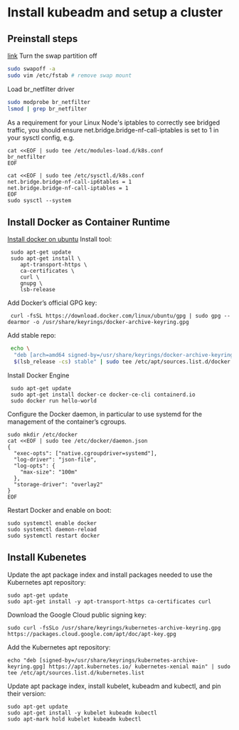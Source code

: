 # Install kubeadm and setup a cluster
## Preinstall steps
[link](https://kubernetes.io/docs/setup/production-environment/tools/kubeadm/install-kubeadm/)
Turn the swap partition off
```bash
sudo swapoff -a
sudo vim /etc/fstab # remove swap mount
```

Load br_netfilter driver
```bash
sudo modprobe br_netfilter
lsmod | grep br_netfilter
```
As a requirement for your Linux Node's iptables to correctly see bridged traffic, you should ensure net.bridge.bridge-nf-call-iptables is set to 1 in your sysctl config, e.g.
```
cat <<EOF | sudo tee /etc/modules-load.d/k8s.conf
br_netfilter
EOF

cat <<EOF | sudo tee /etc/sysctl.d/k8s.conf
net.bridge.bridge-nf-call-ip6tables = 1
net.bridge.bridge-nf-call-iptables = 1
EOF
sudo sysctl --system
```

## Install Docker as Container Runtime
[Install docker on ubuntu](https://docs.docker.com/engine/install/ubuntu/)
Install tool:
```
 sudo apt-get update
 sudo apt-get install \
    apt-transport-https \
    ca-certificates \
    curl \
    gnupg \
    lsb-release
```
Add Docker’s official GPG key:
```
 curl -fsSL https://download.docker.com/linux/ubuntu/gpg | sudo gpg --dearmor -o /usr/share/keyrings/docker-archive-keyring.gpg
```

Add stable repo:
```bash
 echo \
  "deb [arch=amd64 signed-by=/usr/share/keyrings/docker-archive-keyring.gpg] https://download.docker.com/linux/ubuntu \
  $(lsb_release -cs) stable" | sudo tee /etc/apt/sources.list.d/docker.list > /dev/null
```
Install Docker Engine
```
 sudo apt-get update
 sudo apt-get install docker-ce docker-ce-cli containerd.io
 sudo docker run hello-world
```
Configure the Docker daemon, in particular to use systemd for the management of the container’s cgroups.
```
sudo mkdir /etc/docker
cat <<EOF | sudo tee /etc/docker/daemon.json
{
  "exec-opts": ["native.cgroupdriver=systemd"],
  "log-driver": "json-file",
  "log-opts": {
    "max-size": "100m"
  },
  "storage-driver": "overlay2"
}
EOF
```
Restart Docker and enable on boot:
```
sudo systemctl enable docker
sudo systemctl daemon-reload
sudo systemctl restart docker
```
## Install Kubenetes
Update the apt package index and install packages needed to use the Kubernetes apt repository:
```
sudo apt-get update
sudo apt-get install -y apt-transport-https ca-certificates curl
```
Download the Google Cloud public signing key:
```
sudo curl -fsSLo /usr/share/keyrings/kubernetes-archive-keyring.gpg https://packages.cloud.google.com/apt/doc/apt-key.gpg
```
Add the Kubernetes apt repository:
```
echo "deb [signed-by=/usr/share/keyrings/kubernetes-archive-keyring.gpg] https://apt.kubernetes.io/ kubernetes-xenial main" | sudo tee /etc/apt/sources.list.d/kubernetes.list
```
Update apt package index, install kubelet, kubeadm and kubectl, and pin their version:
```
sudo apt-get update
sudo apt-get install -y kubelet kubeadm kubectl
sudo apt-mark hold kubelet kubeadm kubectl
```
